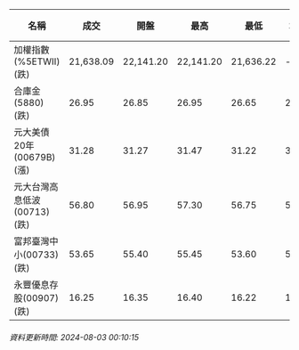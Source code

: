| 名稱 | 成交 | 開盤 | 最高 | 最低 | 均價 | 成交金額(億) | 昨收 | 漲跌幅 | 漲跌 | 總量 | 昨量 | 振幅 |
| -------- | -------- | -------- | -------- |-------- | -------- | -------- |-------- |-------- |-------- | -------- | -------- |-------- |
|加權指數(%5ETWII) (跌)|21,638.09|22,141.20|22,141.20|21,636.22|-|5,186.23|22,642.10|4.43%|1004.01|11,541,399|0|2.23%|
|合庫金(5880) (跌)|26.95|26.85|26.95|26.65|26.83|3.78|27.20|0.92%|0.25|14,090|15,912|1.10%|
|元大美債20年(00679B) (漲)|31.28|31.27|31.47|31.22|31.33|48.26|30.89|1.26%|0.39|154,012|102,389|0.81%|
|元大台灣高息低波(00713) (跌)|56.80|56.95|57.30|56.75|56.92|7.64|57.70|1.56%|0.90|13,416|7,136|0.95%|
|富邦臺灣中小(00733) (跌)|53.65|55.40|55.45|53.60|54.47|1.70|56.55|5.13%|2.90|3,116|1,443|3.27%|
|永豐優息存股(00907) (跌)|16.25|16.35|16.40|16.22|16.31|0.919|16.53|1.69%|0.28|5,633|1,105|1.09%|
###### 資料更新時間: 2024-08-03 00:10:15